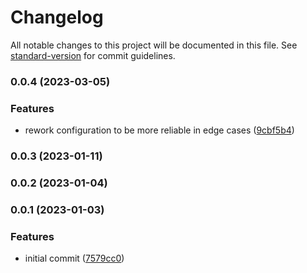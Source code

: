 # Changelog

All notable changes to this project will be documented in this file. See [standard-version](https://github.com/conventional-changelog/standard-version) for commit guidelines.

### 0.0.4 (2023-03-05)


### Features

* rework configuration to be more reliable in edge cases ([9cbf5b4](https://github.com/Neunerlei/lockpick-bundle/commit/9cbf5b4400b70fe1c7ab13ba98e1e6a482909866))

### 0.0.3 (2023-01-11)

### 0.0.2 (2023-01-04)

### 0.0.1 (2023-01-03)


### Features

* initial commit ([7579cc0](https://github.com/Neunerlei/lockpick-bundle/commit/7579cc0e5f55d87d6463837c85005c0896785b2c))
